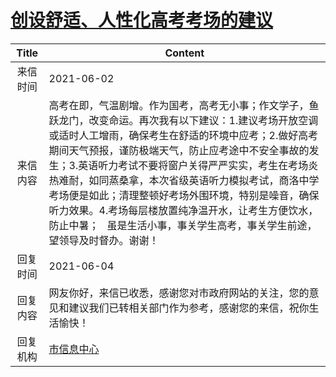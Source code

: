 # <a href="http://www.shangluo.gov.cn/zmhd/ldxxxx.jsp?urltype=leadermail.LeaderMailContentUrl&wbtreeid=1112&leadermailid=7331">创设舒适、人性化高考考场的建议</a>
|Title|Content|
|:---:|---|
|来信时间|2021-06-02|
|来信内容|高考在即，气温剧增。作为国考，高考无小事；作文学子，鱼跃龙门，改变命运。再次我有以下建议：1.建议考场开放空调或适时人工增雨，确保考生在舒适的环境中应考；2.做好高考期间天气预报，谨防极端天气，防止应考途中不安全事故的发生；3.英语听力考试不要将窗户关得严严实实，考生在考场炎热难耐，如同蒸桑拿，本次省级英语听力模拟考试，商洛中学考场便是如此；清理整顿好考场外围环境，特别是噪音，确保听力效果。4.考场每层楼放置纯净温开水，让考生方便饮水，防止中暑；   虽是生活小事，事关学生高考，事关学生前途，望领导及时督办。谢谢！|
|回复时间|2021-06-04|
|回复内容|网友你好，来信已收悉，感谢您对市政府网站的关注，您的意见和建议我们已转相关部门作为参考，感谢您的来信，祝你生活愉快！|
|回复机构|<a href="../../categories/agencies/市信息中心.md">市信息中心</a>|
